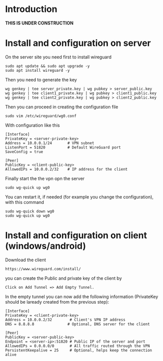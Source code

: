 # Introduction

**THIS IS UNDER CONSTRUCTION**

# Install and configuration on server

On the server site you need first to install wireguard

```
sudo apt update && sudo apt upgrade -y
sudo apt install wireguard -y
```

Then you need to generate the key
```
wg genkey | tee server_private.key | wg pubkey > server_public.key
wg genkey | tee client1_private.key | wg pubkey > client1_public.key
wg genkey | tee client2_private.key | wg pubkey > client2_public.key
```

Then you can proceed in creating the configuration file

```
sudo vim /etc/wireguard/wg0.conf
```

With configuration like this

```
[Interface]
PrivateKey = <server-private-key>
Address = 10.0.0.1/24       # VPN subnet
ListenPort = 51820          # Default WireGuard port
SaveConfig = true

[Peer]
PublicKey = <client-public-key>
AllowedIPs = 10.0.0.2/32    # IP address for the client
```

Finally start the the vpn opn the server

```
sudo wg-quick up wg0
```

You can restart it, if needed (for example you change the configuration), with this command
```
sudo wg-quick down wg0
sudo wg-quick up wg0
```

# Install and configuration on client (windows/android)

Download the client
```
https://www.wireguard.com/install/
```
you can create the Public and private key of the client by
```
Click on Add Tunnel => Add Empty Tunnel.
```

In the empty tunnel you can now add the following information (PrivateKey should be laready created from the previous step):
```
[Interface]
PrivateKey = <client-private-key>
Address = 10.0.0.2/32        # Client's VPN IP address
DNS = 8.8.8.8               # Optional, DNS server for the client

[Peer]
PublicKey = <server-public-key>
Endpoint = <server-ip>:51820 # Public IP of the server and port
AllowedIPs = 0.0.0.0/0       # All traffic routed through the VPN
PersistentKeepalive = 25     # Optional, helps keep the connection alive
```

